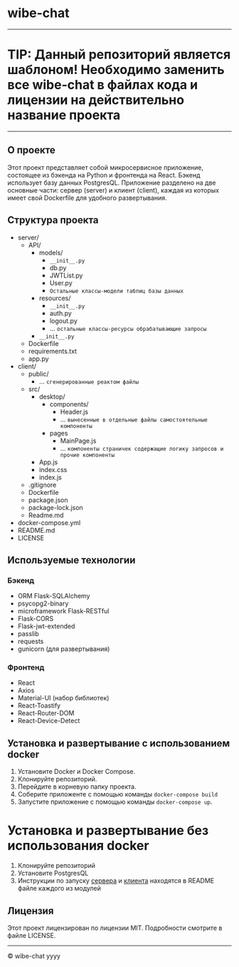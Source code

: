 # wibe-chat

---
# TIP: Данный репозиторий является шаблоном! Необходимо заменить все wibe-chat в файлах кода и лицензии на действительно название проекта
---

## О проекте
Этот проект представляет собой микросервисное приложение, состоящее из бэкенда на Python и фронтенда на React. Бэкенд использует базу данных PostgresQL. Приложение разделено на две основные части: сервер (server) и клиент (client), каждая из которых имеет свой Dockerfile для удобного развертывания.

## Структура проекта
- server/
  - API/
    - models/
      - `__init__.py`
      - db.py
      - JWTList.py
      - User.py
      - `Остальные классы-модели таблиц базы данных`
    - resources/
      - `__init__.py`
      - auth.py
      - logout.py
      - ... `остальные классы-ресурсы обрабатывающие запросы`
    - `__init__.py`
  - Dockerfile
  - requirements.txt
  - app.py
- client/
  - public/
    - ... `сгенерированные реактом файлы`
  - src/
    - desktop/
      - components/
        - Header.js
        - ... `вынесенные в отдельные файлы самостоятельные компоненты`
      - pages
        - MainPage.js
        - ... `компоненты страничек содержащие логику запросов и прочие компоненты`
    - App.js
    - index.css
    - index.js
  - .gitignore
  - Dockerfile
  - package.json
  - package-lock.json
  - Readme.md
- docker-compose.yml
- README.md
- LICENSE


## Используемые технологии
### Бэкенд
- ORM Flask-SQLAlchemy
- psycopg2-binary
- microframework Flask-RESTful
- Flask-CORS
- Flask-jwt-extended
- passlib
- requests
- gunicorn (для развертывания)

### Фронтенд
- React
- Axios
- Material-UI (набор библиотек)
- React-Toastify
- React-Router-DOM
- React-Device-Detect

## Установка и развертывание с использованием docker
1. Установите Docker и Docker Compose.
2. Клонируйте репозиторий.
3. Перейдите в корневую папку проекта.
4. Соберите приложенте с помощью команды `docker-compose build`
5. Запустите приложение с помощью команды `docker-compose up`.

# Установка и развертывание без использования docker
1. Клонируйте репозиторий
2. Установите PostgresQL
3. Инструкции по запуску [сервера](/server/README.md) и [клиента](/client/README.md) находятся в README файле каждого из модулей

## Лицензия
Этот проект лицензирован по лицензии MIT. Подробности смотрите в файле LICENSE.

---
  © wibe-chat yyyy
